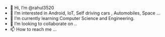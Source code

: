 - 👋 Hi, I’m @rahul3520
- 👀 I’m interested in Android, IoT, Self driving cars , Automobiles, Space ...
- 🌱 I’m currently learning Computer Science and Engineering.
- 💞️ I’m looking to collaborate on ..
- 📫 How to reach me ...

<!---
rahul3520/rahul3520 is a ✨ special ✨ repository because its `README.md` (this file) appears on your GitHub profile.
You can click the Preview link to take a look at your changes.
--->
